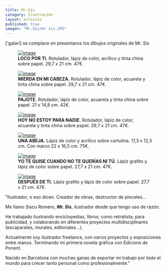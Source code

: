 ```yaml
---
title: Mr.Sis
category: Ilustración 
layout: articulo
published: true
imagen: "Mr.Sis/mr sis.JPG"
---
```

['galəri] se complace en presentaros los dibujos originales de Mr. Sis

<div class="figure-group">
<figure>
	<a href="/images/Mr.Sis/LOCO POR TI.jpg"><img src="/images/Mr.Sis/LOCO POR TI.jpg" alt="image"></a>
	<figcaption><b>LOCO POR TI.</b>
Rotulador, lápiz de color, acrílico y tinta china sobre papel. 29,7  x 21 cm. 47€.
</figcaption>
</figure>

<figure>
	<a href="/images/Mr.Sis/MIERDA EN MI CABEZA.jpg"><img src="/images/Mr.Sis/MIERDA EN MI CABEZA.jpg" alt="image"></a>
	<figcaption><b>MIERDA EN MI CABEZA.</b> 
Rotulador, lápiz de color, acuarela y tinta china sobre papel. 29,7 x 21 cm. 47€.</figcaption>
</figure>

<figure>
	<a href="/images/Mr.Sis/PAJOTE.jpg"><img src="/images/Mr.Sis/PAJOTE.jpg" alt="image"></a>
	<figcaption><b>PAJOTE.</b> 
Rotulador, lápiz de color, acuarela y tinta china sobre papel. 21 x 14,8 cm. 42€.</figcaption>
</figure>
</div>

<div class="figure-group">
<figure>
	<a href="/images/Mr.Sis/HOY NO ESTOY.jpg"><img src="/images/Mr.Sis/HOY NO ESTOY.jpg" alt="image"></a>
	<figcaption><b>HOY NO ESTOY PARA NADIE.</b> 
Rotulador, lápiz de color, acuarela y tinta china sobre papel. 29,7 x 21 cm. 47€.
</figcaption>
</figure>

<figure>
	<a href="/images/Mr.Sis/UNA ABEJA.jpg"><img src="/images/Mr.Sis/UNA ABEJA.jpg" alt="image"></a>
	<figcaption><b>UNA ABEJA.</b> 
Lápiz de color y acrílico sobre cartulina. 17,3  x 12,5 cm. Con marco 22 x 16,5 cm. 75€.
</figcaption>
</figure>
</div>

<div class="figure-group">
<figure>
	<a href="/images/Mr.Sis/YO TE QUISE.jpg"><img src="/images/Mr.Sis/YO TE QUISE.jpg" alt="image"></a>
	<figcaption><b>YO TE QUISE CUANDO NO TE QUERÍAS NI TÚ.</b> 
Lápiz grafito y lápiz de color sobre papel. 27,7  x 21 cm. 47€.
</figcaption>
</figure>

<figure>
	<a href="/images/Mr.Sis/DESPUES DE TI.jpg"><img src="/images/Mr.Sis/DESPUES DE TI.jpg" alt="image"></a>
	<figcaption><b>DESPUÉS DE TI.</b> 
Lápiz grafito y lápiz de color sobre papel. 27,7  x 21 cm. 47€.</figcaption>
</figure>
</div>

"Ilustrador, o eso dicen.
Creador de obras, destructor de pinceles...

Me llamo Siscu Romero, <b>*Mr. Sis*</b>, ilustrador desde que tengo uso de razón. 

He trabajado ilustrando enciclopedias, libros; como retratista; para publicidad, y colaborando en diferentes proyectos multidisciplinares (escaparates, murales, editoriales...).

Actualmente soy ilustrador freelance, con varios proyectos y exposiciones entre manos. Terminando mi primera novela gráfica con Edicions de Ponent.

Nacido en Barcelona con muchas ganas de exportar mi trabajo por todo el mundo para crecer tanto personal como profesionalmente."


